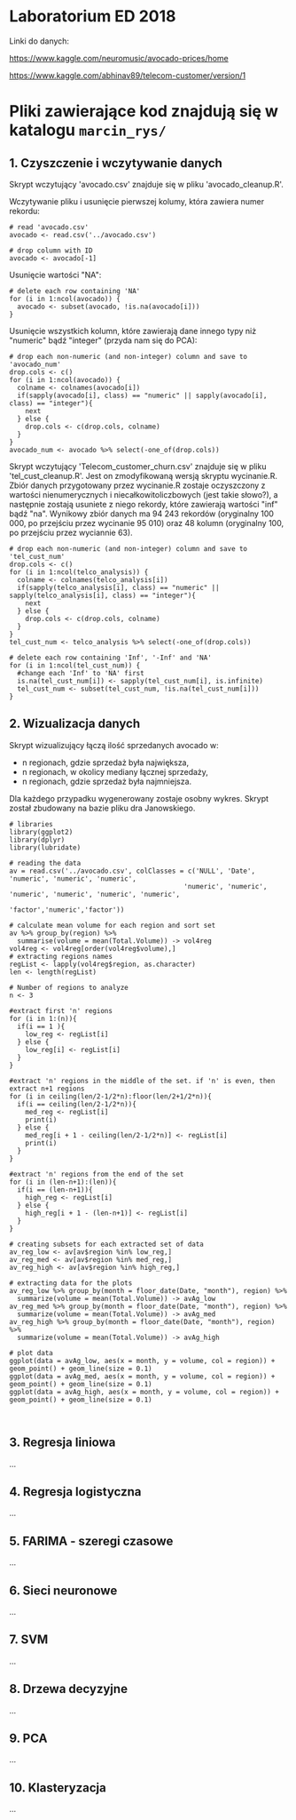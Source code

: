 # Laboratorium ED 2018

Linki do danych:

https://www.kaggle.com/neuromusic/avocado-prices/home

https://www.kaggle.com/abhinav89/telecom-customer/version/1

# Pliki zawierające kod znajdują się w katalogu `marcin_rys/`

## 1. Czyszczenie i wczytywanie danych

Skrypt wczytujący 'avocado.csv' znajduje się w pliku 'avocado_cleanup.R'.

Wczytywanie pliku i usunięcie pierwszej kolumy, która zawiera numer rekordu:
```{r}
# read 'avocado.csv'
avocado <- read.csv('../avocado.csv')

# drop column with ID
avocado <- avocado[-1]
```

Usunięcie wartości "NA":
```{r}
# delete each row containing 'NA'
for (i in 1:ncol(avocado)) {
  avocado <- subset(avocado, !is.na(avocado[i]))
}
```

Usunięcie wszystkich kolumn, które zawierają dane innego typy niż "numeric" bądź "integer" (przyda nam się do PCA):
```{r}
# drop each non-numeric (and non-integer) column and save to 'avocado_num'
drop.cols <- c()
for (i in 1:ncol(avocado)) {
  colname <- colnames(avocado[i])
  if(sapply(avocado[i], class) == "numeric" || sapply(avocado[i], class) == "integer"){
    next
  } else {
    drop.cols <- c(drop.cols, colname)
  }
}
avocado_num <- avocado %>% select(-one_of(drop.cols))
```

Skrypt wczytujący 'Telecom_customer_churn.csv' znajduje się w pliku 'tel_cust_cleanup.R'.
Jest on zmodyfikowaną wersją skryptu wycinanie.R. Zbiór danych przygotowany przez wycinanie.R zostaje oczyszczony z wartości nienumerycznych i niecałkowitoliczbowych (jest takie słowo?), a następnie zostają usuniete z niego rekordy, które zawierają wartości "inf" bądź "na". Wynikowy zbiór danych ma 94 243 rekordów (oryginalny 100 000, po przejściu przez wycinanie 95 010) oraz 48 kolumn (oryginalny 100, po przejściu przez wyciannie 63).

```{r}
# drop each non-numeric (and non-integer) column and save to 'tel_cust_num'
drop.cols <- c()
for (i in 1:ncol(telco_analysis)) {
  colname <- colnames(telco_analysis[i])
  if(sapply(telco_analysis[i], class) == "numeric" || sapply(telco_analysis[i], class) == "integer"){
    next
  } else {
    drop.cols <- c(drop.cols, colname)
  }
}
tel_cust_num <- telco_analysis %>% select(-one_of(drop.cols))

# delete each row containing 'Inf', '-Inf' and 'NA'
for (i in 1:ncol(tel_cust_num)) {
  #change each 'Inf' to 'NA' first 
  is.na(tel_cust_num[i]) <- sapply(tel_cust_num[i], is.infinite)
  tel_cust_num <- subset(tel_cust_num, !is.na(tel_cust_num[i]))
}
```


## 2. Wizualizacja danych

Skrypt wizualizujący łączą ilość sprzedanych avocado w:
- n regionach, gdzie sprzedaż była największa,
- n regionach, w okolicy mediany łącznej sprzedaży,
- n regionach, gdzie sprzedaż była najmniejsza.

Dla każdego przypadku wygenerowany zostaje osobny wykres.
Skrypt został zbudowany na bazie pliku dra Janowskiego.

```{r}
# libraries 
library(ggplot2)
library(dplyr)
library(lubridate)

# reading the data
av = read.csv('../avocado.csv', colClasses = c('NULL', 'Date', 'numeric', 'numeric', 'numeric', 
                                            'numeric', 'numeric', 'numeric', 'numeric', 'numeric', 'numeric',
                                            'factor','numeric','factor'))

# calculate mean volume for each region and sort set
av %>% group_by(region) %>% 
  summarise(volume = mean(Total.Volume)) -> vol4reg
vol4reg <- vol4reg[order(vol4reg$volume),]
# extracting regions names
regList <- lapply(vol4reg$region, as.character)
len <- length(regList)

# Number of regions to analyze
n <- 3

#extract first 'n' regions
for (i in 1:(n)){
  if(i == 1 ){
    low_reg <- regList[i]
  } else {
    low_reg[i] <- regList[i]
  }
}

#extract 'n' regions in the middle of the set. if 'n' is even, then extract n+1 regions
for (i in ceiling(len/2-1/2*n):floor(len/2+1/2*n)){
  if(i == ceiling(len/2-1/2*n)){
    med_reg <- regList[i]
    print(i)
  } else {
    med_reg[i + 1 - ceiling(len/2-1/2*n)] <- regList[i]
    print(i)
  }
}

#extract 'n' regions from the end of the set
for (i in (len-n+1):(len)){
  if(i == (len-n+1)){
    high_reg <- regList[i]
  } else {
    high_reg[i + 1 - (len-n+1)] <- regList[i]
  }
}

# creating subsets for each extracted set of data
av_reg_low <- av[av$region %in% low_reg,]
av_reg_med <- av[av$region %in% med_reg,]
av_reg_high <- av[av$region %in% high_reg,]

# extracting data for the plots
av_reg_low %>% group_by(month = floor_date(Date, "month"), region) %>%
  summarize(volume = mean(Total.Volume)) -> avAg_low
av_reg_med %>% group_by(month = floor_date(Date, "month"), region) %>%
  summarize(volume = mean(Total.Volume)) -> avAg_med
av_reg_high %>% group_by(month = floor_date(Date, "month"), region) %>%
  summarize(volume = mean(Total.Volume)) -> avAg_high

# plot data
ggplot(data = avAg_low, aes(x = month, y = volume, col = region)) + geom_point() + geom_line(size = 0.1)
ggplot(data = avAg_med, aes(x = month, y = volume, col = region)) + geom_point() + geom_line(size = 0.1)
ggplot(data = avAg_high, aes(x = month, y = volume, col = region)) + geom_point() + geom_line(size = 0.1)

 
```

## 3. Regresja liniowa

...

## 4. Regresja logistyczna

...

## 5. FARIMA - szeregi czasowe

...

## 6. Sieci neuronowe

...

## 7. SVM

...

## 8. Drzewa decyzyjne

...

## 9. PCA

...

## 10. Klasteryzacja

...
